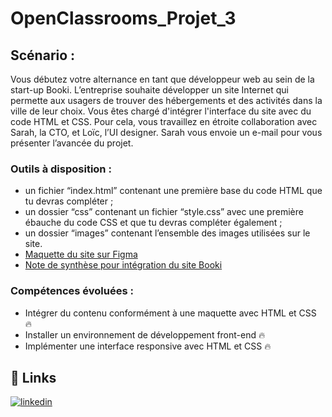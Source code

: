 # OpenClassrooms_Projet_3

## Scénario : 

Vous débutez votre alternance en tant que développeur web au sein de la start-up Booki. 
L’entreprise souhaite développer un site Internet qui permette aux usagers de trouver des hébergements et des activités dans la ville de leur choix.
Vous êtes chargé d'intégrer l'interface du site avec du code HTML et CSS. Pour cela, vous travaillez en étroite collaboration avec Sarah, la CTO, et Loïc, l’UI designer. 
Sarah vous envoie un e-mail pour vous présenter l’avancée du projet.

### Outils à disposition :

+ un fichier “index.html” contenant une première base du code HTML que tu devras compléter ;
+ un dossier “css” contenant un fichier “style.css” avec une première ébauche du code CSS et que tu devras compléter également ;
+ un dossier “images” contenant l’ensemble des images utilisées sur le site.
+ [Maquette du site sur Figma](https://www.figma.com/file/r9YJyUkpVdrxzBBKGH7reY/Maquettes-Booki-(desktop%2C-mobile%2C-tablette)?node-id=3%3A0&t=YL7QVHueotIL04nL-1)
+ [Note de synthèse pour intégration du site Booki](https://course.oc-static.com/projects/Développeur+Web/IW_P3+HTML+CSS+Booki/IW+%3A+React+Booki+-+Note+de+synthese.pdf)

### Compétences évoluées :

+ Intégrer du contenu conformément à une maquette avec HTML et CSS 🔥
+ Installer un environnement de développement front-end 🔥
+ Implémenter une interface responsive avec HTML et CSS 🔥

## 🔗 Links

[![linkedin](https://img.shields.io/badge/linkedin-0A66C2?style=for-the-badge&logo=linkedin&logoColor=white)](https://www.linkedin.com/in/alexis-cresson/)
